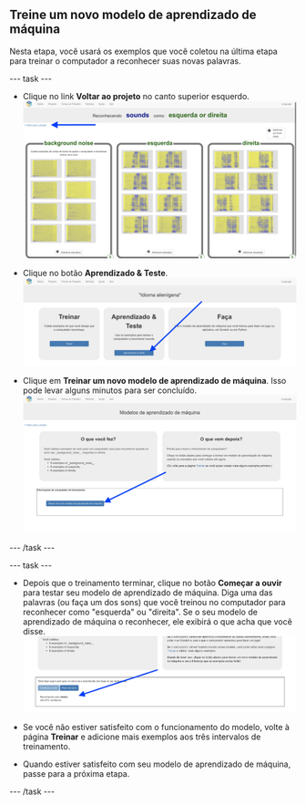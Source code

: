 ## Treine um novo modelo de aprendizado de máquina
Nesta etapa, você usará os exemplos que você coletou na última etapa para treinar o computador a reconhecer suas novas palavras.

---  task ---

+ Clique no link **Voltar ao projeto** no canto superior esquerdo. ![Seta apontando para o botão de voltar ao projeto](images/8-right-annotated.png)

+ Clique no botão **Aprendizado & Teste**. ![Seta apontando para o botão Aprender e Testar](images/learn-test-annotated.png)

+ Clique em **Treinar um novo modelo de aprendizado de máquina**. Isso pode levar alguns minutos para ser concluído. ![Seta apontando para Treinar novo modelo de aprendizado de máquina](images/train-annotated.png)

--- /task ---

--- task ---

+ Depois que o treinamento terminar, clique no botão **Começar a ouvir** para testar seu modelo de aprendizado de máquina. Diga uma das palavras (ou faça um dos sons) que você treinou no computador para reconhecer como "esquerda" ou "direita". Se o seu modelo de aprendizado de máquina o reconhecer, ele exibirá o que acha que você disse. ![Seta apontando para o que o computador pensa que você fez](images/start-listening-annotated.png)

+ Se você não estiver satisfeito com o funcionamento do modelo, volte à página **Treinar** e adicione mais exemplos aos três intervalos de treinamento.

+ Quando estiver satisfeito com seu modelo de aprendizado de máquina, passe para a próxima etapa.

--- /task ---
